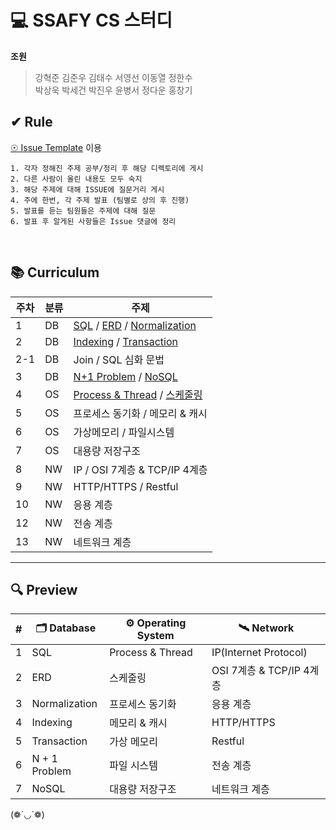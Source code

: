 # 💻 SSAFY CS 스터디

<b>조원</b>

> 강혁준 김준우 김태수 서영선 이동열 정한수<br/>
> 박상욱 박세건 박진우 윤병서 정다운 홍창기

## ✔ Rule

[☉ Issue Template](https://github.com/CSSAFTUDY/CS_STUDY/issues) 이용

```
1. 각자 정해진 주제 공부/정리 후 해당 디렉토리에 게시
2. 다른 사람이 올린 내용도 모두 숙지
3. 해당 주제에 대해 ISSUE에 질문거리 게시
4. 주에 한번, 각 주제 발표 (팀별로 상의 후 진행)
5. 발표를 듣는 팀원들은 주제에 대해 질문
6. 발표 후 알게된 사항들은 Issue 댓글에 정리
```

<br/>

## 📚 Curriculum

| 주차 | 분류 | 주제                                                                                                                                                                                                              |
| ---- | ---- | ----------------------------------------------------------------------------------------------------------------------------------------------------------------------------------------------------------------- |
| 1    | DB   | [SQL](https://github.com/CSSAFTUDY/CS_STUDY/tree/main/DB/SQL) / [ERD](https://github.com/CSSAFTUDY/CS_STUDY/tree/main/DB/ERD) / [Normalization](https://github.com/CSSAFTUDY/CS_STUDY/tree/main/DB/Normalization) |
| 2    | DB   | [Indexing](https://github.com/CSSAFTUDY/CS_STUDY/tree/main/DB/Indexing) / [Transaction](https://github.com/CSSAFTUDY/CS_STUDY/tree/main/DB/Transaction)                                                           |
| 2-1  | DB   | Join / SQL 심화 문법                                                                                                                                                                                              |
| 3    | DB   | [N+1 Problem](https://github.com/CSSAFTUDY/CS_STUDY/tree/main/DB/N+1_Problem) / [NoSQL](https://github.com/CSSAFTUDY/CS_STUDY/tree/main/DB/NoSQL)                                                                 |
| 4    | OS   | [Process & Thread](https://github.com/CSSAFTUDY/CS_STUDY/tree/main/OS/Process%20%26%20Thread) / [스케줄링](https://github.com/CSSAFTUDY/CS_STUDY/tree/main/OS/%EC%8A%A4%EC%BC%80%EC%A4%84%EB%A7%81)               |
| 5    | OS   | 프로세스 동기화 / 메모리 & 캐시                                                                                                                                                                                   |
| 6    | OS   | 가상메모리 / 파일시스템                                                                                                                                                                                           |
| 7    | OS   | 대용량 저장구조                                                                                                                                                                                                   |
| 8    | NW   | IP / OSI 7계층 & TCP/IP 4계층                                                                                                                                                                                     |
| 9    | NW   | HTTP/HTTPS / Restful                                                                                                                                                                                              |
| 10   | NW   | 응용 계층                                                                                                                                                                                                         |
| 12   | NW   | 전송 계층                                                                                                                                                                                                         |
| 13   | NW   | 네트워크 계층                                                                                                                                                                                                     |

---

## 🔍 Preview

| #   | 🗂️ Database   | ⚙️ Operating System | 🛰️ Network               |
| --- | ------------- | ------------------- | ------------------------ |
| 1   | SQL           | Process & Thread    | IP(Internet Protocol)    |
| 2   | ERD           | 스케줄링            | OSI 7계층 & TCP/IP 4계층 |
| 3   | Normalization | 프로세스 동기화     | 응용 계층                |
| 4   | Indexing      | 메모리 & 캐시       | HTTP/HTTPS               |
| 5   | Transaction   | 가상 메모리         | Restful                  |
| 6   | N + 1 Problem | 파일 시스템         | 전송 계층                |
| 7   | NoSQL         | 대용량 저장구조     | 네트워크 계층            |

(❁´◡`❁)
